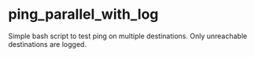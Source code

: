# ping_parallel_with_log
Simple bash script to test ping on multiple destinations. Only unreachable destinations are logged.
